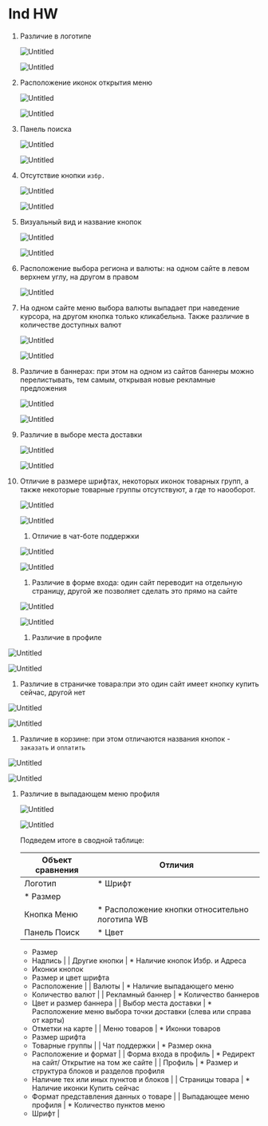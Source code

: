 # Ind HW

1. Различие в логотипе
    
    ![Untitled](Ind%20HW%202af19c296e8f4a18bce099166783359b/Untitled.png)
    
    ![Untitled](Ind%20HW%202af19c296e8f4a18bce099166783359b/Untitled%201.png)
    
2. Расположение иконок открытия меню
    
    ![Untitled](Ind%20HW%202af19c296e8f4a18bce099166783359b/Untitled%202.png)
    
    ![Untitled](Ind%20HW%202af19c296e8f4a18bce099166783359b/Untitled%203.png)
    
3. Панель поиска
    
    ![Untitled](Ind%20HW%202af19c296e8f4a18bce099166783359b/Untitled%204.png)
    
    ![Untitled](Ind%20HW%202af19c296e8f4a18bce099166783359b/Untitled%205.png)
    
4. Отсутствие кнопки `избр.`
    
    ![Untitled](Ind%20HW%202af19c296e8f4a18bce099166783359b/Untitled%206.png)
    
    ![Untitled](Ind%20HW%202af19c296e8f4a18bce099166783359b/Untitled%207.png)
    
5. Визуальный вид и название кнопок
    
    ![Untitled](Ind%20HW%202af19c296e8f4a18bce099166783359b/Untitled%208.png)
    
    ![Untitled](Ind%20HW%202af19c296e8f4a18bce099166783359b/Untitled%209.png)
    
6. Расположение выбора региона и валюты: на одном сайте в левом верхнем углу, на другом в правом
    
    ![Untitled](Ind%20HW%202af19c296e8f4a18bce099166783359b/Untitled%2010.png)
    
7. На одном сайте меню выбора валюты выпадает при наведение курсора, на другом кнопка только кликабельна. Также различие в количестве доступных валют
    
    ![Untitled](Ind%20HW%202af19c296e8f4a18bce099166783359b/Untitled%2011.png)
    
    ![Untitled](Ind%20HW%202af19c296e8f4a18bce099166783359b/Untitled%2012.png)
    
8. Различие в баннерах: при этом на одном из сайтов баннеры можно перелистывать, тем самым, открывая новые рекламные предложения
    
    ![Untitled](Ind%20HW%202af19c296e8f4a18bce099166783359b/Untitled%2013.png)
    
    ![Untitled](Ind%20HW%202af19c296e8f4a18bce099166783359b/Untitled%2014.png)
    
9. Различие в выборе места доставки

    
    ![Untitled](Ind%20HW%202af19c296e8f4a18bce099166783359b/Untitled%2015.png)
    
    ![Untitled](Ind%20HW%202af19c296e8f4a18bce099166783359b/Untitled%2016.png)
    
10. Отличие в размере шрифтах, некоторых иконок товарных групп,  а также некоторые товарные группы отсутствуют, а где то наооборот.
    
    ![Untitled](Ind%20HW%202af19c296e8f4a18bce099166783359b/Untitled%2017.png)
    
    ![Untitled](Ind%20HW%202af19c296e8f4a18bce099166783359b/Untitled%2018.png)
    
    1. Отличие в чат-боте поддержки
    
    ![Untitled](Ind%20HW%202af19c296e8f4a18bce099166783359b/Untitled%2019.png)
    
    ![Untitled](Ind%20HW%202af19c296e8f4a18bce099166783359b/Untitled%2020.png)
    
    1. Различие в форме входа: один сайт переводит на отдельную страницу, другой же позволяет сделать это прямо на сайте
    
    ![Untitled](Ind%20HW%202af19c296e8f4a18bce099166783359b/Untitled%2021.png)
    
    ![Untitled](Ind%20HW%202af19c296e8f4a18bce099166783359b/Untitled%2022.png)
    
    1. Различие в профиле

![Untitled](Ind%20HW%202af19c296e8f4a18bce099166783359b/Untitled%2023.png)

![Untitled](Ind%20HW%202af19c296e8f4a18bce099166783359b/Untitled%2024.png)

1. Различие в страничке товара:при это один сайт имеет кнопку купить сейчас, другой нет

![Untitled](Ind%20HW%202af19c296e8f4a18bce099166783359b/Untitled%2025.png)

![Untitled](Ind%20HW%202af19c296e8f4a18bce099166783359b/Untitled%2026.png)

1. Различие в корзине: при этом отличаются названия кнопок - `заказать` и `оплатить`

![Untitled](Ind%20HW%202af19c296e8f4a18bce099166783359b/Untitled%2027.png)

![Untitled](Ind%20HW%202af19c296e8f4a18bce099166783359b/Untitled%2028.png)

1. Различие в выпадающем меню профиля
    
    ![Untitled](Ind%20HW%202af19c296e8f4a18bce099166783359b/Untitled%2029.png)
    
    ![Untitled](Ind%20HW%202af19c296e8f4a18bce099166783359b/Untitled%2030.png)
    
    Подведем итоге в сводной таблице:
    
    | Объект сравнения | Отличия |
    | --- | --- |
    | Логотип | * Шрифт 
    * Размер |
    | Кнопка Меню | * Расположение кнопки относительно логотипа WB  |
    | Панель Поиск | * Цвет
    * Размер
    * Надпись |
    | Другие кнопки | * Наличие кнопок Избр. и Адреса
    * Иконки кнопок
    * Размер и цвет шрифта
    * Расположение |
    | Валюты | * Наличие выпадающего меню
    * Количество валют |
    | Рекламный баннер | * Количество баннеров
    * Цвет и размер баннера |
    | Выбор места доставки | * Расположение меню выбора точки доставки (слева или справа от карты)
    * Отметки на карте |
    | Меню товаров | * Иконки товаров
    * Размер шрифта
    * Товарные группы |
    | Чат поддержки | * Размер окна
    * Расположение и формат |
    | Форма входа в профиль | * Редирект на сайт/ Открытие на том же сайте |
    | Профиль | * Размер и структура блоков и разделов профиля
    * Наличие тех или иных пунктов и блоков |
    | Страницы товара | * Наличие иконки Купить сейчас
    * Формат представления данных о товаре |
    | Выпадающее меню профиля | * Количество пунктов меню
    * Шрифт |